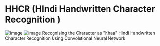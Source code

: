 # HHCR (HIndi Handwritten Character Recognition )
![image](https://github.com/venkataKoushik/HHCR/assets/123009890/3cf1a999-665a-4212-beb6-8ca6e73342a7)
![image](https://github.com/venkataKoushik/HHCR/assets/123009890/de879cba-8f4d-4892-b3d8-a83e2bd3b25d)
Recognising the Character as "Khaa"
Hindi Handwritten Character Recognition Using Convolutional Neural Network
